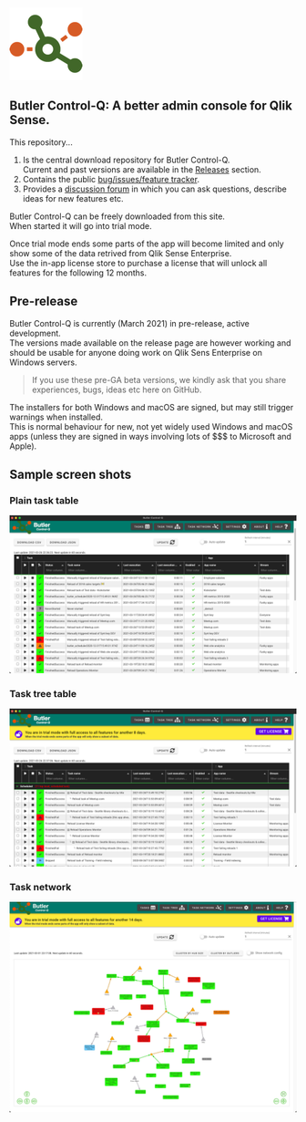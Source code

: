 ![butler-control-q-logo](./img/icon_128x128.png "Butler Control-Q logo")

## Butler Control-Q: A better admin console for Qlik Sense.

This repository...

1. Is the central download repository for Butler Control-Q.  
   Current and past versions are available in the [Releases](https://github.com/ptarmiganlabs/butler-control-q-public/releases) section.
2. Contains the public [bug/issues/feature tracker](https://github.com/ptarmiganlabs/butler-control-q-public/issues).
3. Provides a [discussion forum](https://github.com/ptarmiganlabs/butler-control-q-public/discussions) in which you can ask questions, describe ideas for new features etc.

Butler Control-Q can be freely downloaded from this site.  
When started it will go into trial mode.  

Once trial mode ends some parts of the app will become limited and only show some of the data retrived from Qlik Sense Enterprise.  
Use the in-app license store to purchase a license that will unlock all features for the following 12 months.

## Pre-release

Butler Control-Q is currently (March 2021) in pre-release, active development.  
The versions made available on the release page are however working and should be usable for anyone doing work on Qlik Sens Enterprise on Windows servers.  

> If you use these pre-GA beta versions, we kindly ask that you share experiences, bugs, ideas etc here on GitHub.



The installers for both Windows and macOS are signed, but may still trigger warnings when installed.  
This is normal behaviour for new, not yet widely used Windows and macOS apps (unless they are signed in ways involving lots of $$$ to Microsoft and Apple).

## Sample screen shots

### Plain task table

![butler-control-q-plain-task-table](./img/butler-control-q-plain-task-table.png "Butler Control-Q plain task table")

### Task tree table

![butler-control-q-tree-task-table](./img/butler-control-q-tree-task-table.png "Butler Control-Q tree task table")

### Task network

![butler-control-q-task-network](./img/butler-control-q-task-network.png "Butler Control-Q task network")
